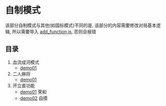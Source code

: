 # 自制模式

该部分自制模式与其他(如国标模式)不同的是, 该部分的内容需要修改对局基本逻辑, 所以需要导入 [add_function.js](../../add_function.js), 否则会报错

## 目录

1. 血流成河模式
   - [demo01](血流成河/demo01.js)
2. 二人麻将
   - [demo01](二人麻将/demo01.js)
3. 开立直功能
   - [demo01](开立直/demo01.js) 荣和
   - [demo02](开立直/demo02.js) 自摸
